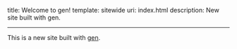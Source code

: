 title: Welcome to gen! template: sitewide uri: index.html description: New site
built with gen.

---

This is a new site built with [gen].

[gen]: https://astrophena.me/gen
